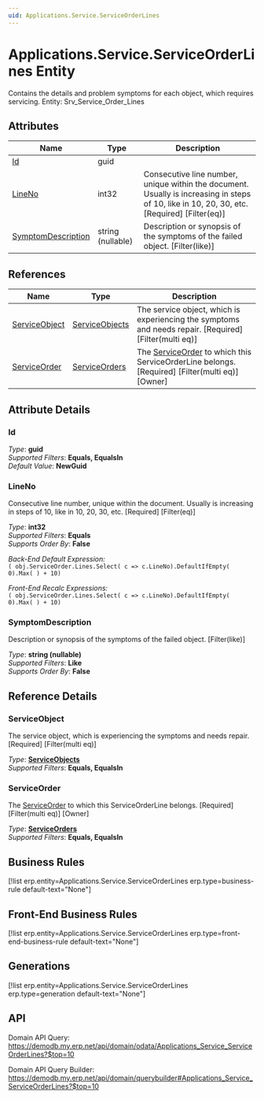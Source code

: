 ```yaml
---
uid: Applications.Service.ServiceOrderLines
---
```

# Applications.Service.ServiceOrderLines Entity

Contains the details and problem symptoms for each object, which requires servicing. Entity: Srv_Service_Order_Lines

## Attributes

| Name | Type | Description |
| ---- | ---- | --- |
| [Id](Applications.Service.ServiceOrderLines.md#id) | guid |  
| [LineNo](Applications.Service.ServiceOrderLines.md#lineno) | int32 | Consecutive line number, unique within the document. Usually is increasing in steps of 10, like in 10, 20, 30, etc. [Required] [Filter(eq)] 
| [SymptomDescription](Applications.Service.ServiceOrderLines.md#symptomdescription) | string (nullable) | Description or synopsis of the symptoms of the failed object. [Filter(like)] 

## References

| Name | Type | Description |
| ---- | ---- | --- |
| [ServiceObject](Applications.Service.ServiceOrderLines.md#serviceobject) | [ServiceObjects](Applications.Service.ServiceObjects.md) | The service object, which is experiencing the symptoms and needs repair. [Required] [Filter(multi eq)] |
| [ServiceOrder](Applications.Service.ServiceOrderLines.md#serviceorder) | [ServiceOrders](Applications.Service.ServiceOrders.md) | The [ServiceOrder](Applications.Service.ServiceOrderLines.md#serviceorder) to which this ServiceOrderLine belongs. [Required] [Filter(multi eq)] [Owner] |


## Attribute Details

### Id

_Type_: **guid**  
_Supported Filters_: **Equals, EqualsIn**  
_Default Value_: **NewGuid**  

### LineNo

Consecutive line number, unique within the document. Usually is increasing in steps of 10, like in 10, 20, 30, etc. [Required] [Filter(eq)]

_Type_: **int32**  
_Supported Filters_: **Equals**  
_Supports Order By_: **False**  

_Back-End Default Expression:_  
`( obj.ServiceOrder.Lines.Select( c => c.LineNo).DefaultIfEmpty( 0).Max( ) + 10)`

_Front-End Recalc Expressions:_  
`( obj.ServiceOrder.Lines.Select( c => c.LineNo).DefaultIfEmpty( 0).Max( ) + 10)`
### SymptomDescription

Description or synopsis of the symptoms of the failed object. [Filter(like)]

_Type_: **string (nullable)**  
_Supported Filters_: **Like**  
_Supports Order By_: **False**  


## Reference Details

### ServiceObject

The service object, which is experiencing the symptoms and needs repair. [Required] [Filter(multi eq)]

_Type_: **[ServiceObjects](Applications.Service.ServiceObjects.md)**  
_Supported Filters_: **Equals, EqualsIn**  

### ServiceOrder

The [ServiceOrder](Applications.Service.ServiceOrderLines.md#serviceorder) to which this ServiceOrderLine belongs. [Required] [Filter(multi eq)] [Owner]

_Type_: **[ServiceOrders](Applications.Service.ServiceOrders.md)**  
_Supported Filters_: **Equals, EqualsIn**  



## Business Rules

[!list erp.entity=Applications.Service.ServiceOrderLines erp.type=business-rule default-text="None"]

## Front-End Business Rules

[!list erp.entity=Applications.Service.ServiceOrderLines erp.type=front-end-business-rule default-text="None"]

## Generations

[!list erp.entity=Applications.Service.ServiceOrderLines erp.type=generation default-text="None"]

## API

Domain API Query:
<https://demodb.my.erp.net/api/domain/odata/Applications_Service_ServiceOrderLines?$top=10>

Domain API Query Builder:
<https://demodb.my.erp.net/api/domain/querybuilder#Applications_Service_ServiceOrderLines?$top=10>

